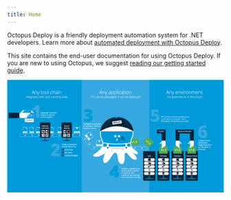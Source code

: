 ```yaml
---
title: Home
---
```


Octopus Deploy is a friendly deployment automation system for .NET developers. Learn more about [automated deployment with Octopus Deploy](https://octopus.com/).

This site contains the end-user documentation for using Octopus Deploy. If you are new to using Octopus, we suggest [reading our getting started guide](/docs/getting-started.md).

![](/docs/images/3048058/5275672.png)

